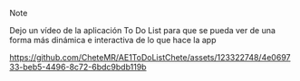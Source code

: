 > [!NOTE]
> Dejo un vídeo de la aplicación To Do List para que se pueda ver de una forma más dinámica e interactiva de lo que hace la app  


https://github.com/CheteMR/AE1ToDoListChete/assets/123322748/4e069733-beb5-4496-8c72-6bdc9bdb119b

